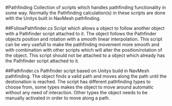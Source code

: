 #Pathfinding
Collection of scripts which handles pathfinding functionality in some way.
Normally the Pathfinding calculation(s) in these scripts are done with the Unitys built in NavMesh pathfinding.

##FollowPathfinder.cs
Script which allows a object to follow another object with a Pathfinder script attached to it.
The object follows the Pathfinder objects position and rotation with a smooth linear interpolation.
This script can be very usefull to make the pathfinding movement more smooth and with combination with
other scripts which will alter the position/rotation of the object. This script should not be attached to a
object which already has the Pathfinder script attached to it.

##Pathfinder.cs
Pathfinder script based on Unitys build in NavMesh pathfinding.
The object finds a valid path and moves along the path until the destionation is reached.
The script has different pathfinding types to choose from, some types makes the object to move around automatic 
without any need of interaction. Other types the object needs to be manually activated in order to move along a path.
